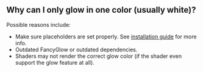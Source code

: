 ## Why can I only glow in one color (usually white)? 

Possible reasons include:

- Make sure placeholders are set properly. See [installation guide](installation.md) for more info.
- Outdated FancyGlow or outdated dependencies.
- Shaders may not render the correct glow color (if the shader even support the glow feature at all).